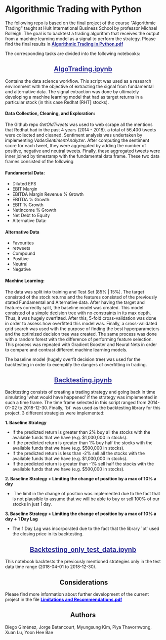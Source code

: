 <h1> Algorithmic Trading with Python </h1>

The following repo is based on the final project of the course "Algorithmic Trading" taught at Hult International Business School by professor Michael Rolleigh. The goal is to backtest a trading algorithm that receives the output from a machine learning model as a signal to perform the strategy. Please find the final results in <span style="color: #333399;"><strong><a style="color: #333399;" href="https://github.com/dieko95/AlgoTrading/blob/master/Algorithmic%20Trading%20in%20Python.pdf">Algorithmic Trading in Python.pdf</a></strong></span>

The corresponding tasks are divided into the following notebooks:
<h2 style="text-align: center;"><span style="color: #333399;"><a style="color: #333399;" href="https://github.com/dieko95/AlgoTrading/blob/master/Notebooks/AlgoTrading.ipynb">AlgoTrading.ipynb</a></span></h2>
Contains the data science workflow. This script was used as a research environment with the objective of extracting the signal from fundamental and alternative data. The signal extraction was done by ultimately developing a machine learning model that had as target returns in a particular stock (in this case Redhat [RHT] stocks).
<h4>Data Collection, Cleaning, and Exploration:</h4>
The Github repo <em>GetOldTweets</em> was used to web scrape all the mentions that Redhat had in the past 4 years (2014 - 2018). a total of 56,400 tweets were collected and cleaned. Sentiment analysis was undertaken by implementing <em>VaderSentimentAnalyzer</em>. After computing the sentiment score for each tweet, they were aggregated by adding the number of positive, negative and neutral tweets. Finally, these aggregated tweets were inner joined by timestamp with the fundamental data frame. These two data frames consisted of the following:
<h4>Fundamental Data:</h4>
<ul>
 	<li>Diluted EPS</li>
 	<li>EBIT Margin</li>
 	<li>EBITDA Margin Revenue % Growth</li>
 	<li>EBITDA % Growth</li>
 	<li>EBIT % Growth</li>
 	<li>NetIncome % Growth</li>
 	<li>Net Debt to Equity</li>
 	<li>Alternative Data:</li>
</ul>
<h4>Alternative Data</h4>
<ul>
 	<li>Favourites</li>
 	<li>retweets</li>
 	<li>Compound</li>
 	<li>Positive</li>
 	<li>Neutral</li>
 	<li>Negative</li>
</ul>
<h4>Machine Learning:</h4>
The data was split into training and Test Set (85% | 15%). The target consisted of the stock returns and the features consisted of the previously stated Fundamental and Alternative data. After having the target and features correctly split, the baseline model was created. This model consisted of a simple decision tree with no constraints in its max depth. Thus, it was hugely overfitted. After this, 5-fold cross-validation was done in order to assess how overfitted this model was. Finally, a cross-validated grid search was used with the purpose of finding the best hyperparameters and the optimized decision tree was created. The same process was done with a random forest with the difference of performing feature selection. This process was repeated with Gradient Booster and Neural Nets in order to compare and contrast different machine learning models.

The baseline model (hugely overfit decision tree) was used for the backtesting in order to exemplify the dangers of overfitting in trading.
<h2 style="text-align: center;"><span style="color: #333399;"><a style="color: #333399;" href="https://github.com/dieko95/AlgoTrading/blob/master/Notebooks/Backtesting.ipynb">Backtesting.ipynb</a></span></h2>
Backtesting consists of creating a trading strategy and going back in time simulating 'what would have happened' if the strategy was implemented in such a time frame. The time frame selected in this script ranged from 2014-01-02 to 2018-12-30. Finally, `bt` was used as the backtesting library for this project.
3 different strategies were implemented:

<strong>1. Baseline Strategy</strong>
<ul>
 	<li>If the predicted return is greater than 2% buy all the stocks with the available funds that we have (e.g. $1,000,000 in stocks).</li>
 	<li>If the predicted return is greater than 1% buy half the stocks with the available funds that we have (e.g. $500,000 in stocks).</li>
 	<li>If the predicted return is less than -2% sell all the stocks with the available funds that we have (e.g. $1,000,000 in stocks).</li>
 	<li>If the predicted return is greater than -1% sell half the stocks with the available funds that we have (e.g. $500,000 in stocks).</li>
</ul>
<strong>2. Baseline Strategy + Limiting the change of position by a max of 10% a day</strong>
<ul>
 	<li> The limit in the change of position was implemented due to the fact that is not plausible to assume that we will be able to buy or sell 100% of our stocks in just 1 day.</li>
</ul>
<strong>3. Baseline Strategy + Limiting the change of position by a max of 10% a day + 1 Day Lag</strong>
<ul>
 	<li>The 1 Day Lag was incorporated due to the fact that the library `bt` used the closing price in its backtesting.</li>
</ul>
<h2 style="text-align: center;"><span style="color: #333399;"><a style="color: #333399;" href="https://github.com/dieko95/AlgoTrading/blob/master/Notebooks/Backtesting_only_test_data.ipynb">Backtesting_only_test_data.ipynb</a></span></h2>
This notebook backtests the previously mentioned strategies only in the test data time range (2018-04-01 to 2018-12-30).
<h2 style="text-align: center;"> Considerations</h2>
Please find more information about further development of the current project in the file <strong><span style="color: #0000ff;"><a style="color: #0000ff;" href="https://github.com/dieko95/AlgoTrading/blob/master/Limitations%20and%20Recommendations.pdf">Limitations and Recommendations.pdf</a></span></strong>
<h2 style="text-align: center;">Authors</h2>
Diego Giménez, Jorge Betancourt, Myungsung Kim, Piya Thavornwong, Xuan Lu, Yoon Hee Bae

